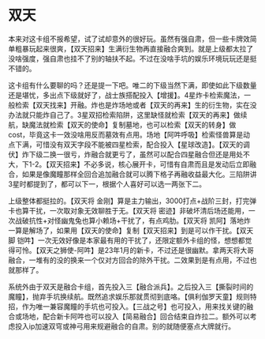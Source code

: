 # 双天

本来对这卡组不报希望，试了试却意外的很好玩。虽然有强自肃，但一些卡牌效简单粗暴玩起来很爽，【双天招来】生满衍生物再直接融合爽到。就是上级都太拉了没啥强度，强自肃也挂不了别的轴扶不起。不过在没啥手坑的娱乐环境玩玩还是挺不错的。&#x20;

这卡组有什么要聊的吗？还是提一下吧。唯二的下级当然下满，即使如此下级数量还是堪忧，多出点下级就好了，战士族搭配投入【增援】。4星炸卡检索魔法，一般检索【双天找来】开融。炸也是炸场地或者【双天的再来】生的衍生物，实在没办法就只能炸自己了。3星双招检索陷阱，这里缺怪就检索【双天的再来】做续航，缺魔法就检索【双天的使命】复制墓地，也可以检索【双天的转身】做cost，毕竟这卡一效没啥用反而墓效有点用。场地【阿吽呼吸】检索怪兽算是动点下满，可惜没有双天字段不能被四星检索，配合投入【星球改造】。【双天的调伏】炸下级二换一很亏，炸融合就更亏了，虽然可以配合四星融合但还是用处不大，下1-2。【双天招来】不必多说，核心展开卡，可惜有自肃而且是发动后立即融合，如果是像魔瞳那样全回合追加融合就可以腾下格子再融收益最大化。三陷阱讲3星时都提到了，都可以下一，根据个人喜好可以选一两张下二。&#x20;

上级整体都挺拉的。【双天将 金刚】算是主力输出，3000打点+战阶三封，打完弹卡也算干扰，一次取对象无效聊胜于无。【双天将 密迹】非破坏清后场还能用，一次战破抗性+对怪幽鬼兔也算小赖场+干扰了，有点鸡肋。【双天将 凯阿】落地炸一算是解场了，如果用【双天的使命】复制【双天招来】到是可以作干扰。【双天脚 铠吽】一次无效好像是本家最有用的干扰了，还限定额外卡组的怪，想想都觉得可怜。【双天之狮使-阿吽】是23年1月的新卡，不过还是很幽默。拿两天将大哥融合，一堆有的没的换来一个仅对方回合的除外干扰。二效果到是有点用，不过也就那样了。

&#x20;系统外由于双天是融合卡组，首先投入三【融合派兵】。之后投入三【撕裂时间的魔瞳】，抛弃手坑换续航。既然追求娱乐那就贯彻到底咯。【俱利伽罗天童】规则特招，作为唯一兼容魔瞳的手坑也可投入。【三战之号】也可投入，用来找关键的融合或场地，配合新卡阿吽也可以投入【简易融合】回合结束自炸拉二。额外可以考虑投入ip加速双穹或神弓用来规避融合的自肃。别的就随便塞点大牌就行。
